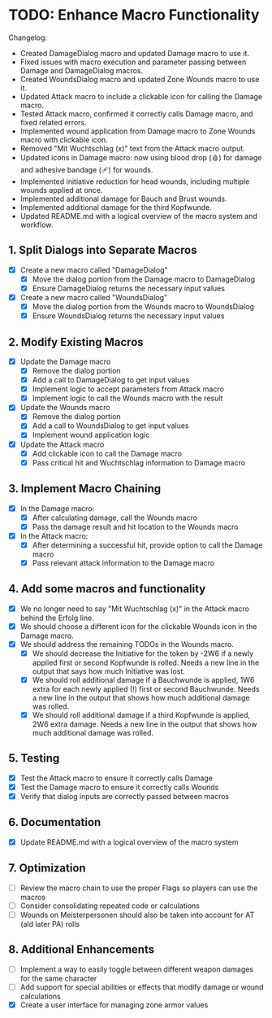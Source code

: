 # TODO: Enhance Macro Functionality

Changelog:
- Created DamageDialog macro and updated Damage macro to use it.
- Fixed issues with macro execution and parameter passing between Damage and DamageDialog macros.
- Created WoundsDialog macro and updated Zone Wounds macro to use it.
- Updated Attack macro to include a clickable icon for calling the Damage macro.
- Tested Attack macro, confirmed it correctly calls Damage macro, and fixed related errors.
- Implemented wound application from Damage macro to Zone Wounds macro with clickable icon.
- Removed "Mit Wuchtschlag (x)" text from the Attack macro output.
- Updated icons in Damage macro: now using blood drop (🩸) for damage and adhesive bandage (🩹) for wounds.
- Implemented initiative reduction for head wounds, including multiple wounds applied at once.
- Implemented additional damage for Bauch and Brust wounds.
- Implemented additional damage for the third Kopfwunde.
- Updated README.md with a logical overview of the macro system and workflow.

## 1. Split Dialogs into Separate Macros
- [x] Create a new macro called "DamageDialog"
  - [x] Move the dialog portion from the Damage macro to DamageDialog
  - [x] Ensure DamageDialog returns the necessary input values
- [x] Create a new macro called "WoundsDialog"
  - [x] Move the dialog portion from the Wounds macro to WoundsDialog
  - [x] Ensure WoundsDialog returns the necessary input values

## 2. Modify Existing Macros
- [x] Update the Damage macro
  - [x] Remove the dialog portion
  - [x] Add a call to DamageDialog to get input values
  - [x] Implement logic to accept parameters from Attack macro
  - [x] Implement logic to call the Wounds macro with the result
- [x] Update the Wounds macro
  - [x] Remove the dialog portion
  - [x] Add a call to WoundsDialog to get input values
  - [x] Implement wound application logic
- [x] Update the Attack macro
  - [x] Add clickable icon to call the Damage macro
  - [x] Pass critical hit and Wuchtschlag information to Damage macro

## 3. Implement Macro Chaining
- [x] In the Damage macro:
  - [x] After calculating damage, call the Wounds macro
  - [x] Pass the damage result and hit location to the Wounds macro
- [x] In the Attack macro:
  - [x] After determining a successful hit, provide option to call the Damage macro
  - [x] Pass relevant attack information to the Damage macro

## 4. Add some macros and functionality
- [x] We no longer need to say "Mit Wuchtschlag (x)" in the Attack macro behind the Erfolg line.
- [x] We should choose a different icon for the clickable Wounds icon in the Damage macro.
- [x] We should address the remaining TODOs in the Wounds macro.
  - [x] We should decrease the Initiative for the token by -2W6 if a newly applied first or second Kopfwunde is rolled. Needs a new line in the output that says how much Initiative was lost.
  - [x] We should roll additional damage if a Bauchwunde is applied, 1W6 extra for each newly applied (!) first or second Bauchwunde. Needs a new line in the output that shows how much additional damage was rolled.
  - [x] We should roll additional damage if a third Kopfwunde is applied, 2W6 extra damage. Needs a new line in the output that shows how much additional damage was rolled.

## 5. Testing
- [x] Test the Attack macro to ensure it correctly calls Damage
- [x] Test the Damage macro to ensure it correctly calls Wounds
- [x] Verify that dialog inputs are correctly passed between macros

## 6. Documentation
- [x] Update README.md with a logical overview of the macro system

## 7. Optimization
- [ ] Review the macro chain to use the proper Flags so players can use the macros
- [ ] Consider consolidating repeated code or calculations
- [ ] Wounds on Meisterpersonen should also be taken into account for AT (ald later PA) rolls

## 8. Additional Enhancements
- [ ] Implement a way to easily toggle between different weapon damages for the same character
- [ ] Add support for special abilities or effects that modify damage or wound calculations
- [x] Create a user interface for managing zone armor values
